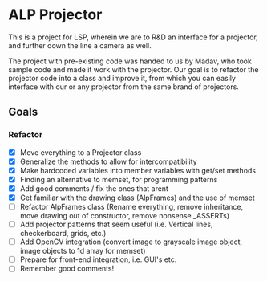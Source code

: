 # ALP Projector
This is a project for LSP, wherein we are to R&D an interface for a projector, and further down the line a camera as well.

The project with pre-existing code was handed to us by Madav, who took sample code and made it work with the projector. Our goal is to refactor the projector code into a class and improve it, from which you can easily interface with our or any projector from the same brand of projectors.

## Goals
### Refactor
- [x] Move everything to a Projector class
- [x] Generalize the methods to allow for intercompatibility
- [x] Make hardcoded variables into member variables with get/set methods
- [x] Finding an alternative to memset, for programming patterns
- [x] Add good comments / fix the ones that arent
- [x] Get familiar with the drawing class (AlpFrames) and the use of memset
- [ ] Refactor AlpFrames class (Rename everything, remove inheritance, move drawing out of constructor, remove nonsense _ASSERTs)
- [ ] Add projector patterns that seem useful (i.e. Vertical lines, checkerboard, grids, etc.)
- [ ] Add OpenCV integration (convert image to grayscale image object, image objects to 1d array for memset)
- [ ] Prepare for front-end integration, i.e. GUI's etc.
- [ ] Remember good comments!